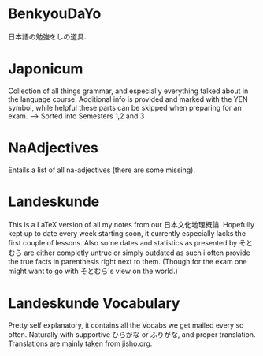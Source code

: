 # BenkyouDaYo
日本語の勉強をしの道具.

# Japonicum
Collection of all things grammar, and especially everything talked about in the language course. 
Additional info is provided and marked with the YEN symbol, while helpful these parts can be skipped when preparing for an exam.
--> Sorted into Semesters 1,2 and 3

# NaAdjectives
Entails a list of all na-adjectives (there are some missing).

# Landeskunde
This is a LaTeX version of all my notes from our 日本文化地理概論. Hopefully kept up to date every week starting soon, it currently especially lacks the first couple of lessons. Also some dates and statistics as presented by そとむら are either completly untrue or simply outdated as such i often provide the true facts in parenthesis right next to them. (Though for the exam one might want to go with そとむら's view on the world.)

# Landeskunde Vocabulary
Pretty self explanatory, it contains all the Vocabs we get mailed every so often. Naturally with supportive ひらがな or ふりがな, and proper translation. Translations are mainly taken from jisho.org.
